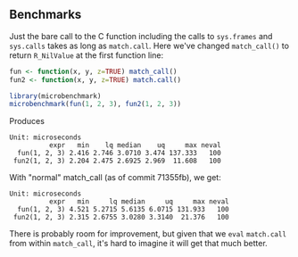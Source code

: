 ## Benchmarks

Just the bare call to the C function including the calls to `sys.frames` and `sys.calls` takes as long as `match.call`.  Here we've changed `match_call()` to return `R_NilValue` at the first function line:

```R
fun <- function(x, y, z=TRUE) match_call()
fun2 <- function(x, y, z=TRUE) match.call()

library(microbenchmark)
microbenchmark(fun(1, 2, 3), fun2(1, 2, 3))
```

Produces

```
Unit: microseconds
          expr   min    lq median    uq     max neval
  fun(1, 2, 3) 2.416 2.746 3.0710 3.474 137.333   100
 fun2(1, 2, 3) 2.204 2.475 2.6925 2.969  11.608   100
```

With "normal" match_call (as of commit 71355fb), we get:

```
Unit: microseconds
          expr   min     lq median     uq     max neval
  fun(1, 2, 3) 4.521 5.2715 5.6135 6.0715 131.933   100
 fun2(1, 2, 3) 2.315 2.6755 3.0280 3.3140  21.376   100
```

There is probably room for improvement, but given that we `eval` `match.call` from within `match_call`, it's hard to imagine it will get that much better.
